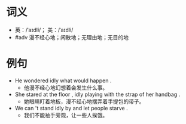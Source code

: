 # 词义
- 英：/ˈaɪdli/； 美：/ˈaɪdli/
- #adv 漫不经心地；闲散地；无理由地；无目的地
# 例句
- He wondered idly what would happen .
	- 他漫不经心地幻想着会发生什么事。
- She stared at the floor , idly playing with the strap of her handbag .
	- 她眼睛盯着地板，漫不经心地摆弄着手提包的带子。
- We can 't stand idly by and let people starve .
	- 我们不能袖手旁观，让一些人挨饿。
